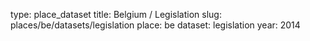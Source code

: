 type: place_dataset
title: Belgium / Legislation
slug: places/be/datasets/legislation
place: be
dataset: legislation
year: 2014

